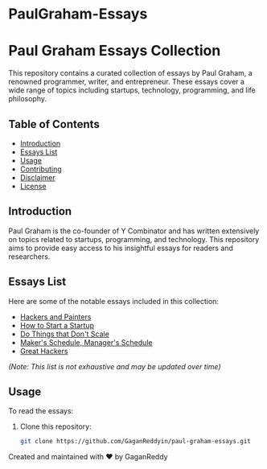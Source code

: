 # PaulGraham-Essays
# Paul Graham Essays Collection

This repository contains a curated collection of essays by Paul Graham, a renowned programmer, writer, and entrepreneur. These essays cover a wide range of topics including startups, technology, programming, and life philosophy.

## Table of Contents
- [Introduction](#introduction)
- [Essays List](#essays-list)
- [Usage](#usage)
- [Contributing](#contributing)
- [Disclaimer](#disclaimer)
- [License](#license)

## Introduction
Paul Graham is the co-founder of Y Combinator and has written extensively on topics related to startups, programming, and technology. This repository aims to provide easy access to his insightful essays for readers and researchers.

## Essays List
Here are some of the notable essays included in this collection:

- [Hackers and Painters](https://paulgraham.com/hackpaint.html)
- [How to Start a Startup](https://paulgraham.com/start.html)
- [Do Things that Don't Scale](https://paulgraham.com/ds.html)
- [Maker's Schedule, Manager's Schedule](https://paulgraham.com/makersschedule.html)
- [Great Hackers](https://paulgraham.com/gh.html)

*(Note: This list is not exhaustive and may be updated over time)*

## Usage
To read the essays:

1. Clone this repository:
   ```bash
   git clone https://github.com/GaganReddyin/paul-graham-essays.git


Created and maintained with ❤️ by GaganReddy
